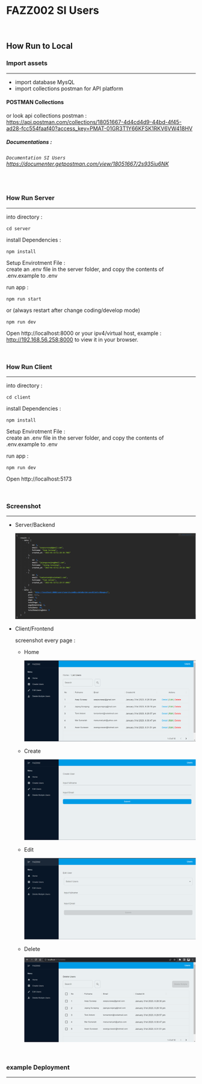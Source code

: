 # FAZZ002 SI Users

  <br/>

## How Run to Local

### Import assets

---

- import database MysQL
- import collections postman for API platform

#### POSTMAN Collections

or look api collections postman :
<https://api.postman.com/collections/18051667-4d4cd4d9-44bd-4f45-ad28-fcc554faaf40?access_key=PMAT-01GR3T1Y66KFSK1RKV6VW418HV>

##### Documentations :

###### `Documentation SI Users` <https://documenter.getpostman.com/view/18051667/2s935iu6NK>

  <br/>

### How Run Server

---

into directory :

```
cd server
```

install Dependencies :

```
npm install
```

Setup Envirotment File :
<br/>
create an .env file in the server folder, and copy the contents of .env.example to .env

run app :

```
npm run start
```

or (always restart after change coding/develop mode)

```
npm run dev
```

Open http://localhost:8000 or your ipv4/virtual host, example : http://192.168.56.258:8000 to view it in your browser.

<br/>

### How Run Client

---

into directory :

```
cd client
```

install Dependencies :

```
npm install
```

Setup Envirotment File :
<br/>
create an .env file in the server folder, and copy the contents of .env.example to .env

run app :

```
npm run dev
```

Open http://localhost:5173

<br />

### Screenshot

---

- Server/Backend

  <img src='./assets/screenshot/ss-be.png' width='auto' />

- Client/Frontend

  screenshot every page :
  <br/>

  - Home

    <img src='./assets/screenshot/ss-fe-home.png' width='auto' />

  - Create

    <img src='./assets/screenshot/ss-fe-create.png' width='auto' />

  - Edit

     <img src='./assets/screenshot/ss-fe-edit.png' width='auto' />

  - Delete

     <img src='./assets/screenshot/ss-fe-delete.png' width='auto' />

<br/>

### example Deployment

---
